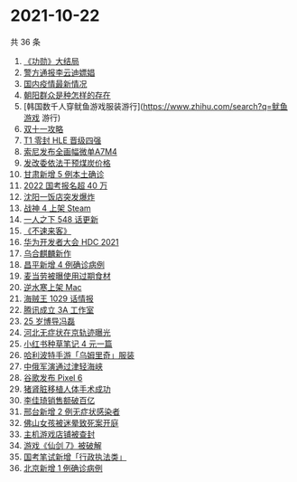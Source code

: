 # 2021-10-22

共 36 条

<!-- BEGIN ZHIHUSEARCH -->
<!-- 最后更新时间 Fri Oct 22 2021 23:11:46 GMT+0800 (China Standard Time) -->
1. [《功勋》大结局](https://www.zhihu.com/search?q=功勋)
1. [警方通报李云迪嫖娼](https://www.zhihu.com/search?q=李云迪)
1. [国内疫情最新情况](https://www.zhihu.com/search?q=国内疫情新增)
1. [朝阳群众是种怎样的存在](https://www.zhihu.com/search?q=朝阳群众)
1. [韩国数千人穿鱿鱼游戏服装游行](https://www.zhihu.com/search?q=鱿鱼游戏 游行)
1. [双十一攻略](https://www.zhihu.com/search?q=双十一)
1. [T1 零封 HLE 晋级四强](https://www.zhihu.com/search?q=T1)
1. [索尼发布全画幅微单A7M4](https://www.zhihu.com/search?q=索尼a7m4)
1. [发改委依法干预煤炭价格](https://www.zhihu.com/search?q=煤炭价格)
1. [甘肃新增 5 例本土确诊](https://www.zhihu.com/search?q=甘肃新增)
1. [2022 国考报名超 40 万](https://www.zhihu.com/search?q=国考报名)
1. [沈阳一饭店突发爆炸](https://www.zhihu.com/search?q=沈阳饭店爆炸)
1. [战神 4 上架 Steam](https://www.zhihu.com/search?q=战神4)
1. [一人之下 548 话更新](https://www.zhihu.com/search?q=一人之下)
1. [《不速来客》](https://www.zhihu.com/search?q=不速来客)
1. [华为开发者大会 HDC 2021](https://www.zhihu.com/search?q=华为开发者大会)
1. [乌合麒麟新作](https://www.zhihu.com/search?q=乌合麒麟)
1. [昌平新增 4 例确诊病例](https://www.zhihu.com/search?q=昌平疫情)
1. [麦当劳被曝使用过期食材](https://www.zhihu.com/search?q=麦当劳)
1. [逆水寒上架 Mac](https://www.zhihu.com/search?q=逆水寒)
1. [海贼王 1029 话情报](https://www.zhihu.com/search?q=海贼王)
1. [腾讯成立 3A 工作室](https://www.zhihu.com/search?q=腾讯)
1. [25 岁博导冯磊](https://www.zhihu.com/search?q=冯磊)
1. [河北无症状在京轨迹曝光](https://www.zhihu.com/search?q=河北无症状)
1. [小红书种草笔记 4 元一篇](https://www.zhihu.com/search?q=小红书)
1. [哈利波特手游「乌姆里奇」服装](https://www.zhihu.com/search?q=哈利波特魔法觉醒)
1. [中俄军演通过津轻海峡](https://www.zhihu.com/search?q=津轻海峡)
1. [谷歌发布 Pixel 6](https://www.zhihu.com/search?q=pixel6)
1. [猪肾脏移植人体手术成功](https://www.zhihu.com/search?q=猪肾脏)
1. [李佳琦销售额破百亿](https://www.zhihu.com/search?q=李佳琦销售额)
1. [邢台新增 2 例无症状感染者](https://www.zhihu.com/search?q=邢台疫情)
1. [佛山女孩被迷晕致死案开庭](https://www.zhihu.com/search?q=佛山女孩)
1. [主机游戏店铺被查封](https://www.zhihu.com/search?q=主机游戏)
1. [游戏《仙剑 7》被破解](https://www.zhihu.com/search?q=仙剑7)
1. [国考笔试新增「行政执法类」](https://www.zhihu.com/search?q=国考笔试)
1. [北京新增 1 例确诊病例](https://www.zhihu.com/search?q=北京确诊病例)
<!-- END ZHIHUSEARCH -->

